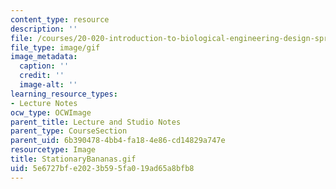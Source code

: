 ```yaml
---
content_type: resource
description: ''
file: /courses/20-020-introduction-to-biological-engineering-design-spring-2009/5e6727bfe2023b595fa019ad65a8bfb8_StationaryBananas.gif
file_type: image/gif
image_metadata:
  caption: ''
  credit: ''
  image-alt: ''
learning_resource_types:
- Lecture Notes
ocw_type: OCWImage
parent_title: Lecture and Studio Notes
parent_type: CourseSection
parent_uid: 6b390478-4bb4-fa18-4e86-cd14829a747e
resourcetype: Image
title: StationaryBananas.gif
uid: 5e6727bf-e202-3b59-5fa0-19ad65a8bfb8
---
```

